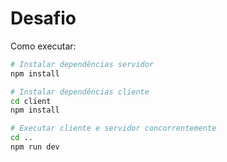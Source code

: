 # Desafio

Como executar: 
```bash
# Instalar dependências servidor
npm install 

# Instalar dependências cliente
cd client
npm install

# Executar cliente e servidor concorrentemente
cd ..
npm run dev
```
